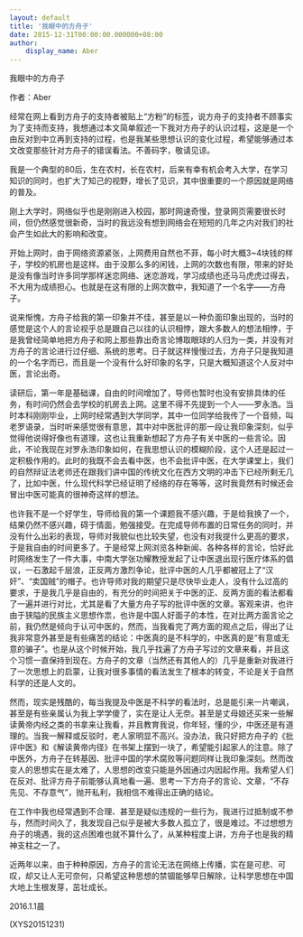 ```yaml
---
layout: default
title: '我眼中的方舟子'
date: 2015-12-31T00:00:00.000000+08:00
author:
    display_name: Aber
---
```


我眼中的方舟子

作者：Aber

经常在网上看到方舟子的支持者被贴上“方粉”的标签，说方舟子的支持者不顾事实为了支持而支持，我想通过本文简单叙述一下我对方舟子的认识过程，这是是一个由反对到中立再到支持的过程，也是我某些思想认识的变化过程，希望能够通过本文改变那些针对方舟子的错误看法。不善码字，敬请见谅。

我是一个典型的80后，生在农村，长在农村，后来有幸有机会考入大学，在学习知识的同时，也扩大了知己的视野，增长了见识，其中很重要的一个原因就是网络的普及。

刚上大学时，网络似乎也是刚刚进入校园，那时网速奇慢，登录网页需要很长时间，但仍然感觉很新奇，当时的我远没有想到网络会在短短的几年之内对我们的社会产生如此大的影响和改变。

开始上网时，由于网络资源紧张，上网费用自然也不菲，每小时大概3~4块钱的样子，学校的机房也是这样。由于没那么多的闲钱，上网的次数也有限，带来的好处是没有像当时许多同学那样迷恋网络、迷恋游戏，学习成绩也还马马虎虎过得去，不大用为成绩担心。也就是在这有限的上网次数中，我知道了一个名字——方舟子。

说来惭愧，方舟子给我的第一印象并不佳，甚至是以一种负面印象出现的，当时的感觉是这个人的言论视乎总是跟自己以往的认识相悖，跟大多数人的想法相悖，于是我曾经简单地把方舟子和网上那些靠出奇言论博取眼球的人归为一类，并没有对方舟子的言论进行过仔细、系统的思考。日子就这样慢慢过去，方舟子只是我知道的一个名字而已，而且是一个没有什么好印象的名字，只是大概知道这个人反对中医，言论出奇。

读研后，第一年是基础课，自由的时间增加了，导师也暂时也没有安排具体的任务，有时间仍然会去学校的机房去上网。这里不得不先提到一个人——罗永浩。当时本科刚刚毕业，上网时经常遇到大学同学，其中一位同学给我传了一个音频，叫老罗语录，当时听来感觉很有意思，其中对中医批评的那一段让我印象深刻，似乎觉得他说得好像也有道理，这也让我重新想起了方舟子有关中医的一些言论。因此，不论我现在对罗永浩印象如何，在我思想认识的模糊阶段，这个人还是起过一定积极作用的。此时的我既不会去看中医，也不会批评中医，在大学课堂上，我们的自然辩证法老师还在跟我们讲中国的传统文化在西方文明的冲击下已经所剩无几了，比如中医，什么现代科学已经证明了经络的存在等等，这时我竟然有时候还会冒出中医可能真的很神奇这样的想法。

也许我不是一个好学生，导师给我的第一个课题我不感兴趣，于是给我换了一个，结果仍然不感兴趣，碍于情面，勉强接受。在完成导师布置的日常任务的同时，并没有什么出彩的表现，导师对我貌似也比较失望，也没有对我提什么更高的要求，于是我自由的时间更多了。于是经常上网浏览各种新闻、各种各样的言论，恰好此时网络发生了一件大事，中南大学张功耀教授发起了让中医退出现行医疗体系的倡议，一石激起千层浪，正反两方激烈争论，批评中医的人几乎都被冠上了“汉奸”、“卖国贼”的帽子。也许导师对我的期望只是尽快毕业走人，没有什么过高的要求，于是我几乎是自由的，有充分的时间把关于中医的正、反两方面的看法都看了一遍并进行对比，尤其是看了大量方舟子写的批评中医的文章。客观来讲，也许由于狭隘的民族主义思想作祟，也许是中国人好面子的本性，在对比两方面言论之前，我仍然是倾向于认可中医的，然而，当我看完了两方面的观点之后，得出了让我非常意外甚至是有些痛苦的结论：中医真的是不科学的，中医真的是“有意或无意的骗子”。也是从这个时候开始，我几乎找遍了方舟子写过的文章来看，并且这个习惯一直保持到现在。方舟子的文章（当然还有其他人的）几乎是重新对我进行了一次思想上的启蒙，让我对很多事情的看法发生了根本的转变，不论是关于自然科学的还是人文的。

然而，现实是残酷的，每当我提及中医是不科学的看法时，总是能引来一片嘲讽，甚至是有些亲属认为我上学学傻了，实在是让人无奈。甚至是丈母娘还买来一些解读黄帝内经之类的书拿来让我看，并且教育我说，你年轻，懂的少，中医还是有道理的。当我一解释或反驳时，老人家明显不高兴。没办法，我只好把方舟子的《批评中医》和《解读黄帝内径》在书架上摆到一块了，希望能引起家人的注意。除了中医外，方舟子在转基因、批评中国的学术腐败等问题同样让我印象深刻。然而改变人的思想实在是太难了，人思想的改变只能是外因通过内因起作用。我希望人们在反对、批评方舟子前能够认真地看一遍、思考一下方舟子的言论、文章，“不存先见、不存意气”，抛开私利，我相信不难得出正确的结论。

在工作中我也经常遇到不合理、甚至是疑似违规的一些行为，我进行过抵制或不参与，然而时间久了，我发现自己似乎是被大多数人孤立了，很是难过。不过想想方舟子的境遇，我的这点困难也就不算什么了，从某种程度上讲，方舟子也是我的精神支柱之一了。

近两年以来，由于种种原因，方舟子的言论无法在网络上传播，实在是可悲、可叹，却又让人无可奈何，只希望这种思想的禁锢能够早日解除，让科学思想在中国大地上生根发芽，茁壮成长。

2016.1.1晨

(XYS20151231)


